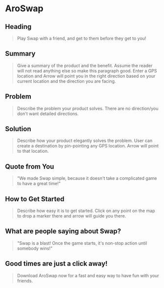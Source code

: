 # AroSwap #

## Heading ##
  > Play Swap with a friend, and get to them before they get to you!

## Summary ##
  > Give a summary of the product and the benefit. Assume the reader will not read anything else so make this paragraph good.
  Enter a GPS location and Arrow will point you in the right direction based on your current location and the direction you are facing.

## Problem ##
  > Describe the problem your product solves.
  There are no direction/you don't want detailed directions.

## Solution ##
  > Describe how your product elegantly solves the problem.
  User can create a destination by pin-pointing any GPS location. Arrow will point to that location.

## Quote from You ##
  > "We made Swap simple, because it doesn't take a complicated game to have a great time!"

## How to Get Started ##
  > Describe how easy it is to get started.
  Click on any point on the map to drop a marker there and arrow will guide you there.

## What are people saying about Swap? ##
  > "Swap is a blast! Once the game starts, it's non-stop action until somebody wins!"

## Good times are just a click away! ##
  > Download AroSwap now for a fast and easy way to have fun with your friends.